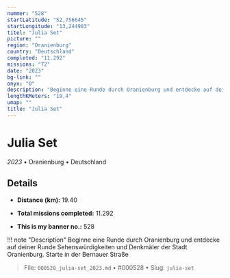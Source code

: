 ```yaml
---
nummer: "528"
startLatitude: "52,756645"
startLongitude: "13,244983"
titel: "Julia Set"
picture: ""
region: "Oranienburg"
country: "Deutschland"
completed: "11.292"
missions: "72"
date: "2023"
bg-link: ""
onyx: "0"
description: "Beginne eine Runde durch Oranienburg und entdecke auf deiner Runde Sehenswürdigkeiten und Denkmäler der Stadt Oranienburg. Starte in der Bernauer Straße"
lengthKMeters: "19,4"
umap: ""
title: "Julia Set"
---
```

# Julia Set

*2023* • Oranienburg • Deutschland



## Details
- **Distance (km):** 19.40

- **Total missions completed:** 11.292
- **This is my banner no.:** 528


!!! note "Description"
    Beginne eine Runde durch Oranienburg und entdecke auf deiner Runde Sehenswürdigkeiten und Denkmäler der Stadt Oranienburg. Starte in der Bernauer Straße




> File: `000528_julia-set_2023.md` • #000528 • Slug: `julia-set`

